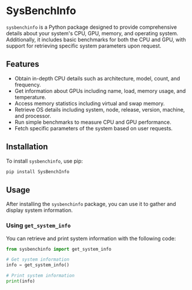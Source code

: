 # SysBenchInfo

`sysbenchinfo` is a Python package designed to provide comprehensive details about your system's CPU, GPU, memory, and operating system. Additionally, it includes basic benchmarks for both the CPU and GPU, with support for retrieving specific system parameters upon request.

## Features

- Obtain in-depth CPU details such as architecture, model, count, and frequency.
- Get information about GPUs including name, load, memory usage, and temperature.
- Access memory statistics including virtual and swap memory.
- Retrieve OS details including system, node, release, version, machine, and processor.
- Run simple benchmarks to measure CPU and GPU performance.
- Fetch specific parameters of the system based on user requests.

## Installation

To install `sysbenchinfo`, use pip:

```sh
pip install SysBenchInfo
```

## Usage

After installing the `sysbenchinfo` package, you can use it to gather and display system information.

### Using `get_system_info`

You can retrieve and print system information with the following code:

```python
from sysbenchinfo import get_system_info

# Get system information
info = get_system_info()

# Print system information
print(info)
